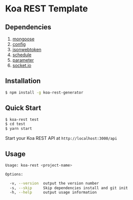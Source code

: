 # Koa REST Template

## Dependencies
1. [mongoose](https://mongoosejs.com/)
1. [config](https://github.com/lorenwest/node-config)
1. [jsonwebtoken](https://github.com/auth0/node-jsonwebtoken)
1. [schedule](https://github.com/node-schedule/node-schedule)
1. [parameter](https://github.com/node-modules/parameter)
1. [socket.io](https://socket.io/)

## Installation

```bash
$ npm install -g koa-rest-generator
```

## Quick Start

```bash
$ koa-rest test
$ cd test
$ yarn start
```

Start your Koa REST API at `http://localhost:3000/api`

## Usage

```bash
Usage: koa-rest <project-name>

Options:

  -v, --version  output the version number
  -s, --skip     Skip dependencies install and git init
  -h, --help     output usage information
```
